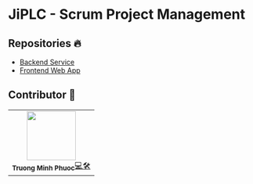 # JiPLC - Scrum Project Management

## Repositories 🔥

- [Backend Service](https://github.com/phuocleoceo/plc-base-asp)
- [Frontend Web App](https://github.com/phuocleoceo/plc-base-react)

## Contributor 🌟

<table>
  <tr>
    <td align="center"><img src="https://avatars.githubusercontent.com/u/65323507?v=4" width="100px;" alt=""/><br /><sub><b>Truong Minh Phuoc</b></sub><a href="https://github.com/phuocleoceo" title="Fullstack Dev">💻🛠</a>

  </tr>
</table>
